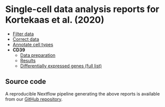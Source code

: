 # Single-cell data analysis reports for Kortekaas et al. (2020)

 * [Filter data](02_filter_data.html)
 * [Correct data](03_correct_data.html)
 * [Annotate cell types](04_annotate_cell_types.html)
 * **CD39**
   - [Data preparation](50_prepare_analysis_cd39.html)
   - [Results](51_analysis_cd39.html)
   - [Differentially expressed genes (full list)](51_analysis_cd39.zip)

## Source code
A reproducible Nextflow pipeline generating
the above reports is available from our [GitHub repository](https://github.com/icbi-lab/kortekaas2020_paper).
